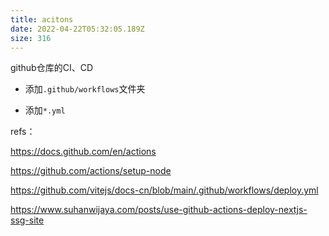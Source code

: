 ```yaml
---
title: acitons
date: 2022-04-22T05:32:05.189Z
size: 316
---
```

github仓库的CI、CD

- 添加`.github/workflows`文件夹

- 添加`*.yml`

  

refs：

https://docs.github.com/en/actions

https://github.com/actions/setup-node

https://github.com/vitejs/docs-cn/blob/main/.github/workflows/deploy.yml

https://www.suhanwijaya.com/posts/use-github-actions-deploy-nextjs-ssg-site

